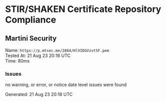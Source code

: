 # STIR/SHAKEN Certificate Repository Compliance

## Martini Security

Name: `https://p.mtsec.me/2884/HlVIDGVzvtSF.pem`\
Tested At: 21 Aug 23 20:16 UTC\
Time: 80ms

### Issues

no warning, or error, or notice date level issues were found

Generated: 21 Aug 23 20:18 UTC